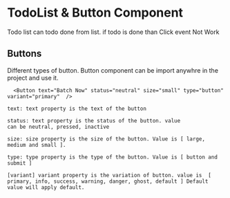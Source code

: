 # TodoList & Button Component
Todo list can todo done from list. if todo is done than Click event Not Work

## Buttons
Different types of button. Button component can be import anywhre in the project and use it.

```
  <Button text="Batch Now" status="neutral" size="small" type="button" variant="primary"  />
```

```
text: text property is the text of the button

status: text property is the status of the button. value 
can be neutral, pressed, inactive

size: size property is the size of the button. Value is [ large, medium and small ].

type: type property is the type of the button. Value is [ button and submit ]

[variant] variant property is the variation of button. value is  [ primary, info, success, warning, danger, ghost, default ] Default value will apply default.
```
